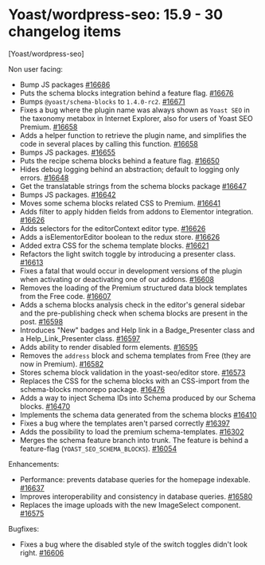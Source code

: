 # Yoast/wordpress-seo: 15.9 - 30 changelog items

[Yoast/wordpress-seo]

Non user facing:

* Bump JS packages [#16686](https://github.com/Yoast/wordpress-seo/pull/16686)
* Puts the schema blocks integration behind a feature flag. [#16676](https://github.com/Yoast/wordpress-seo/pull/16676)
* Bumps `@yoast/schema-blocks` to `1.4.0-rc2`. [#16671](https://github.com/Yoast/wordpress-seo/pull/16671)
* Fixes a bug where the plugin name was always shown as `Yoast SEO` in the taxonomy metabox in Internet Explorer, also for users of Yoast SEO Premium. [#16658](https://github.com/Yoast/wordpress-seo/pull/16658)
* Adds a helper function to retrieve the plugin name, and simplifies the code in several places by calling this function. [#16658](https://github.com/Yoast/wordpress-seo/pull/16658)
* Bumps JS packages. [#16655](https://github.com/Yoast/wordpress-seo/pull/16655)
* Puts the recipe schema blocks behind a feature flag. [#16650](https://github.com/Yoast/wordpress-seo/pull/16650)
* Hides debug logging behind an abstraction; default to logging only errors. [#16648](https://github.com/Yoast/wordpress-seo/pull/16648)
* Get the translatable strings from the schema blocks package [#16647](https://github.com/Yoast/wordpress-seo/pull/16647)
* Bumps JS packages. [#16642](https://github.com/Yoast/wordpress-seo/pull/16642)
* Moves some schema blocks related CSS to Premium. [#16641](https://github.com/Yoast/wordpress-seo/pull/16641)
* Adds filter to apply hidden fields from addons to Elementor integration. [#16626](https://github.com/Yoast/wordpress-seo/pull/16626)
* Adds selectors for the editorContext editor type. [#16626](https://github.com/Yoast/wordpress-seo/pull/16626)
* Adds a isElementorEditor boolean to the redux store. [#16626](https://github.com/Yoast/wordpress-seo/pull/16626)
* Added extra CSS for the schema template blocks. [#16621](https://github.com/Yoast/wordpress-seo/pull/16621)
* Refactors the light switch toggle by introducing a presenter class. [#16613](https://github.com/Yoast/wordpress-seo/pull/16613)
* Fixes a fatal that would occur in development versions of the plugin when activating or deactivating one of our addons. [#16608](https://github.com/Yoast/wordpress-seo/pull/16608)
* Removes the loading of the Premium structured data block templates from the Free code. [#16607](https://github.com/Yoast/wordpress-seo/pull/16607)
* Adds a schema blocks analysis check in the editor's general sidebar and the pre-publishing check when schema blocks are present in the post. [#16598](https://github.com/Yoast/wordpress-seo/pull/16598)
* Introduces "New" badges and Help link in a Badge_Presenter class and a Help_Link_Presenter class. [#16597](https://github.com/Yoast/wordpress-seo/pull/16597)
* Adds ability to render disabled form elements. [#16595](https://github.com/Yoast/wordpress-seo/pull/16595)
* Removes the `address` block and schema templates from Free (they are now in Premium). [#16582](https://github.com/Yoast/wordpress-seo/pull/16582)
* Stores schema block validation in the yoast-seo/editor store. [#16573](https://github.com/Yoast/wordpress-seo/pull/16573)
* Replaces the CSS for the schema blocks with an CSS-import from the schema-blocks monorepo package.  [#16476](https://github.com/Yoast/wordpress-seo/pull/16476)
* Adds a way to inject Schema IDs into Schema produced by our Schema blocks. [#16470](https://github.com/Yoast/wordpress-seo/pull/16470)
* Implements the schema data generated from the schema blocks [#16410](https://github.com/Yoast/wordpress-seo/pull/16410)
* Fixes a bug where the templates aren't parsed correctly [#16397](https://github.com/Yoast/wordpress-seo/pull/16397)
* Adds the possibility to load the premium schema-templates. [#16302](https://github.com/Yoast/wordpress-seo/pull/16302)
* Merges the schema feature branch into trunk. The feature is behind a feature-flag (`YOAST_SEO_SCHEMA_BLOCKS`). [#16054](https://github.com/Yoast/wordpress-seo/pull/16054)

Enhancements:

* Performance: prevents database queries for the homepage indexable. [#16637](https://github.com/Yoast/wordpress-seo/pull/16637)
* Improves interoperability and consistency in database queries. [#16580](https://github.com/Yoast/wordpress-seo/pull/16580)
* Replaces the image uploads with the new ImageSelect component. [#16575](https://github.com/Yoast/wordpress-seo/pull/16575)

Bugfixes:

* Fixes a bug where the disabled style of the switch toggles didn't look right. [#16606](https://github.com/Yoast/wordpress-seo/pull/16606)

